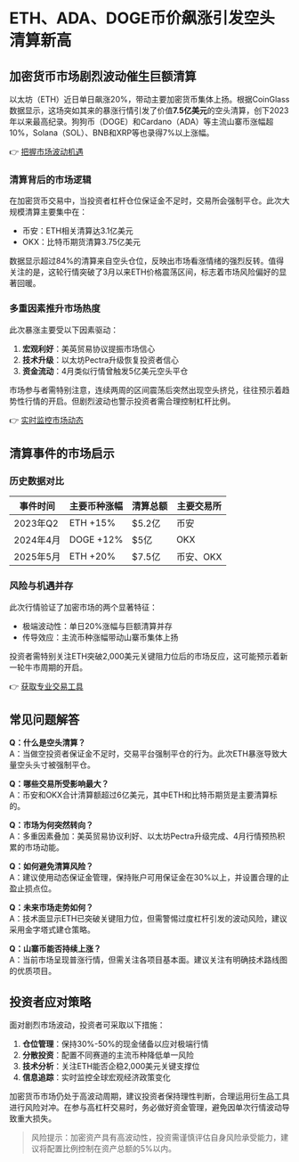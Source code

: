 # ETH、ADA、DOGE币价飙涨引发空头清算新高

## 加密货币市场剧烈波动催生巨额清算

以太坊（ETH）近日单日飙涨20%，带动主要加密货币集体上扬。根据CoinGlass数据显示，这场突如其来的暴涨行情引发了价值**7.5亿美元**的空头清算，创下2023年以来最高纪录。狗狗币（DOGE）和Cardano（ADA）等主流山寨币涨幅超10%，Solana（SOL）、BNB和XRP等也录得7%以上涨幅。

👉 [把握市场波动机遇](https://bit.ly/okx_welcome)

### 清算背后的市场逻辑
在加密货币交易中，当投资者杠杆仓位保证金不足时，交易所会强制平仓。此次大规模清算主要集中在：
- 币安：ETH相关清算达3.1亿美元
- OKX：比特币期货清算3.75亿美元

数据显示超过84%的清算来自空头仓位，反映出市场看涨情绪的强烈反转。值得关注的是，这轮行情突破了3月以来ETH价格震荡区间，标志着市场风险偏好的显著回暖。

### 多重因素推升市场热度
此次暴涨主要受以下因素驱动：
1. **宏观利好**：美英贸易协议提振市场信心
2. **技术升级**：以太坊Pectra升级恢复投资者信心
3. **资金流动**：4月类似行情曾触发5亿美元空头平仓

市场参与者需特别注意，连续两周的区间震荡后突然出现空头挤兑，往往预示着趋势性行情的开启。但剧烈波动也警示投资者需合理控制杠杆比例。

👉 [实时监控市场动态](https://bit.ly/okx_welcome)

## 清算事件的市场启示

### 历史数据对比
| 事件时间   | 主要币种涨幅 | 清算总额 | 主要交易所 |
|------------|--------------|----------|------------|
| 2023年Q2   | ETH +15%     | $5.2亿   | 币安       |
| 2024年4月  | DOGE +12%    | $5亿     | OKX        |
| 2025年5月  | ETH +20%     | $7.5亿   | 币安、OKX  |

### 风险与机遇并存
此次行情验证了加密市场的两个显著特征：
- 极端波动性：单日20%涨幅与巨额清算并存
- 传导效应：主流币种涨幅带动山寨币集体上扬

投资者需特别关注ETH突破2,000美元关键阻力位后的市场反应，这可能预示着新一轮牛市周期的开启。

👉 [获取专业交易工具](https://bit.ly/okx_welcome)

## 常见问题解答

**Q：什么是空头清算？**  
A：当做空投资者保证金不足时，交易平台强制平仓的行为。此次ETH暴涨导致大量空头头寸被强制平仓。

**Q：哪些交易所受影响最大？**  
A：币安和OKX合计清算额超过6亿美元，其中ETH和比特币期货是主要清算标的。

**Q：市场为何突然转向？**  
A：多重因素叠加：美英贸易协议利好、以太坊Pectra升级完成、4月行情预热积累的市场动能。

**Q：如何避免清算风险？**  
A：建议使用动态保证金管理，保持账户可用保证金在30%以上，并设置合理的止盈止损点位。

**Q：未来市场走势如何？**  
A：技术面显示ETH已突破关键阻力位，但需警惕过度杠杆引发的波动风险，建议采用金字塔式建仓策略。

**Q：山寨币能否持续上涨？**  
A：当前市场呈现普涨行情，但需关注各项目基本面。建议关注有明确技术路线图的优质项目。

## 投资者应对策略

面对剧烈市场波动，投资者可采取以下措施：
1. **仓位管理**：保持30%-50%的现金储备以应对极端行情
2. **分散投资**：配置不同赛道的主流币种降低单一风险
3. **技术分析**：关注ETH能否企稳2,000美元关键支撑位
4. **信息追踪**：实时监控全球宏观经济政策变化

加密货币市场仍处于高波动周期，建议投资者保持理性判断，合理运用衍生品工具进行风险对冲。在参与高杠杆交易时，务必做好资金管理，避免因单次行情波动导致重大损失。

> 风险提示：加密资产具有高波动性，投资需谨慎评估自身风险承受能力，建议将配置比例控制在资产总额的5%以内。